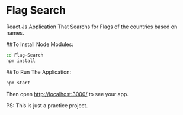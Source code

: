 # Flag Search

React.Js Application That Searchs for Flags of the countries based on names.

##To Install Node Modules:

```sh
cd Flag-Search
npm install 
```

##To Run The Application:

```sh
npm start
```

Then open [http://localhost:3000/](http://localhost:3000/) to see your app.<br>

PS: This is just a practice project.
